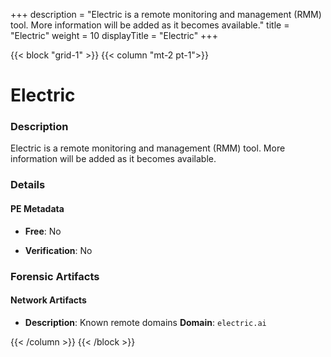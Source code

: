 +++
description = "Electric is a remote monitoring and management (RMM) tool. More information will be added as it becomes available."
title = "Electric"
weight = 10
displayTitle = "Electric"
+++


{{< block "grid-1" >}}
{{< column "mt-2 pt-1">}}

# Electric


### Description

Electric is a remote monitoring and management (RMM) tool. More information will be added as it becomes available.




### Details


#### PE Metadata


- **Free**: No

- **Verification**: No





### Forensic Artifacts




#### Network Artifacts

- **Description**: Known remote domains
  **Domain**: `electric.ai`








{{< /column >}}
{{< /block >}}
